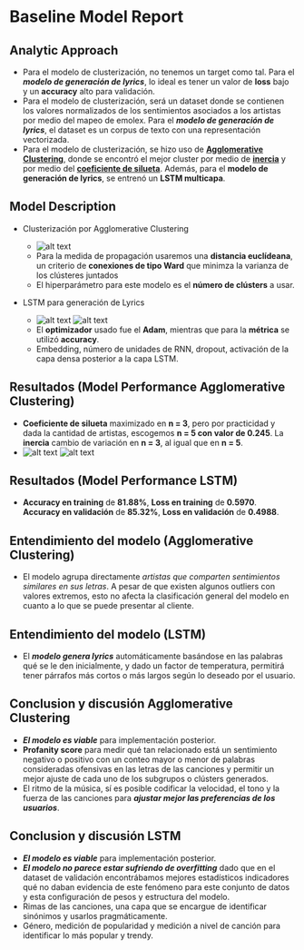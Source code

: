 # Baseline Model Report

## Analytic Approach
* Para el modelo de clusterización, no tenemos un target como tal. Para el ***modelo de generación de lyrics***, lo ideal es tener un valor de **loss** bajo y un **accuracy** alto para validación.
* Para el modelo de clusterización, será un dataset donde se contienen los valores normalizados de los sentimientos asociados a los artistas por medio del mapeo de emolex. Para el ***modelo de generación de lyrics***, el dataset es un corpus de texto con una representación vectorizada.
* Para el modelo de clusterización, se hizo uso de [**Agglomerative Clustering**](https://github.com/mlds6-jwj/lyrics_generator/blob/main/scripts/training/agglomerative_clustering.py), donde se encontró el mejor cluster por medio de [**inercia**](https://github.com/mlds6-jwj/lyrics_generator/blob/main/scripts/evaluation/model_evaluation_agg_clus.py) y por medio del [**coeficiente de silueta**](https://github.com/mlds6-jwj/lyrics_generator/blob/main/scripts/evaluation/model_evaluation_agg_clus.py). Además, para el **modelo de generación de lyrics**, se entrenó un **LSTM multicapa**. 

## Model Description

* Clusterización por Agglomerative Clustering

	* ![alt text](https://i.imgur.com/zhFzYcS.jpeg)
	* Para la medida de propagación usaremos una **distancia euclídeana**, un criterio de **conexiones de tipo Ward** que minimza la varianza de los clústeres juntados
	* El hiperparámetro para este modelo es el **número de clústers** a usar. 

* LSTM para generación de Lyrics

	* ![alt text](https://i.imgur.com/wDScpQi.jpeg)
	  ![alt text](https://i.imgur.com/gExYgkn.png)
	* El **optimizador** usado fue el **Adam**, mientras que para la **métrica** se utilizó **accuracy**. 
	* Embedding, número de unidades de RNN, dropout, activación de la capa densa posterior a la capa LSTM.

## Resultados (Model Performance Agglomerative Clustering)
* **Coeficiente de silueta** maximizado en **n = 3**, pero por practicidad y dada la cantidad de artistas, escogemos **n = 5 con valor de 0.245**. La **inercia** cambio de variación en **n = 3**, al igual que en **n = 5**. 
* ![alt text](https://i.imgur.com/ISXVesp.png)
  ![alt text](https://i.imgur.com/6oWnks3.png)

## Resultados (Model Performance LSTM)
* **Accuracy en training** de **81.88%**, **Loss en training** de **0.5970**. **Accuracy en validación** de **85.32%**, **Loss en validación** de **0.4988**.


## Entendimiento del modelo (Agglomerative Clustering)

* El modelo agrupa directamente *artistas que comparten sentimientos similares en sus letras*. A pesar de que existen algunos outliers con valores extremos, esto no afecta la clasificación general del modelo en cuanto a lo que se puede presentar al cliente.

## Entendimiento del modelo (LSTM)

* El ***modelo genera lyrics*** automáticamente basándose en las palabras qué se le den inicialmente, y dado un factor de temperatura, permitirá tener párrafos más cortos o más largos según lo deseado por el usuario. 

## Conclusion y discusión Agglomerative Clustering

* ***El modelo es viable*** para implementación posterior.
* **Profanity score** para medir qué tan relacionado está un sentimiento negativo o positivo con un conteo mayor o menor de palabras consideradas ofensivas en las letras de las canciones y permitir un mejor ajuste de cada uno de los subgrupos o clústers generados.
* El ritmo de la música, sí es posible codificar la velocidad, el tono y la fuerza de las canciones para ***ajustar mejor las preferencias de los usuarios***.

## Conclusion y discusión LSTM

* ***El modelo es viable*** para implementación posterior.
* ***El modelo no parece estar sufriendo de overfitting*** dado que en el dataset de validación encontrábamos mejores estadísticos indicadores qué no daban evidencia de este fenómeno para este conjunto de datos y esta configuración de pesos y estructura del modelo.
* Rimas de las canciones, una capa que se encargue de identificar sinónimos y usarlos pragmáticamente.
* Género, medición de popularidad y medición a nivel de canción para identificar lo más popular y trendy.
